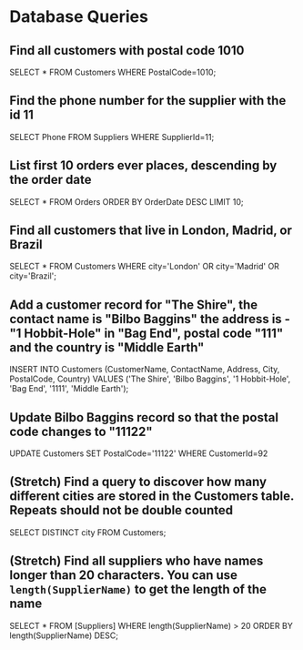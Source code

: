# Database Queries

## Find all customers with postal code 1010

SELECT \* FROM Customers WHERE PostalCode=1010;

## Find the phone number for the supplier with the id 11

SELECT Phone FROM Suppliers WHERE SupplierId=11;

## List first 10 orders ever places, descending by the order date

SELECT \* FROM Orders ORDER BY OrderDate DESC LIMIT 10;

## Find all customers that live in London, Madrid, or Brazil

SELECT \* FROM Customers WHERE city='London' OR city='Madrid' OR city='Brazil';

## Add a customer record for "The Shire", the contact name is "Bilbo Baggins" the address is -"1 Hobbit-Hole" in "Bag End", postal code "111" and the country is "Middle Earth"

INSERT INTO Customers (CustomerName, ContactName, Address, City, PostalCode, Country) VALUES ('The Shire', 'Bilbo Baggins', '1 Hobbit-Hole', 'Bag End', '1111', 'Middle Earth');

## Update Bilbo Baggins record so that the postal code changes to "11122"

UPDATE Customers SET PostalCode='11122' WHERE CustomerId=92

## (Stretch) Find a query to discover how many different cities are stored in the Customers table. Repeats should not be double counted

SELECT DISTINCT city FROM Customers;

## (Stretch) Find all suppliers who have names longer than 20 characters. You can use `length(SupplierName)` to get the length of the name

SELECT \* FROM [Suppliers] WHERE length(SupplierName) > 20 ORDER BY length(SupplierName) DESC;
